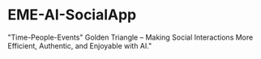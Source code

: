# EME-AI-SocialApp
"Time-People-Events" Golden Triangle – Making Social Interactions More Efficient, Authentic, and Enjoyable with AI."
